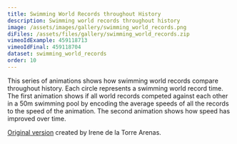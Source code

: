 ```yaml
---
title: Swimming World Records throughout History
description: Swimming world records throughout history
image: /assets/images/gallery/swimming_world_records.png
diFiles: /assets/files/gallery/swimming_world_records.zip
vimeoIdExample: 459118713
vimeoIdFinal: 459118704
dataset: swimming_world_records
order: 10
---
```


This series of animations shows how swimming world records compare throughout history.
Each circle represents a swimming world record time. The first animation shows if all world records competed against each other in a 50m swimming pool by encoding the average speeds of all the records to the speed of the animation. The second animation shows how speed has improved over time.

[Original version](https://irenedelatorre.github.io/swimming-records/speed-competitions.html) created by Irene de la Torre Arenas.